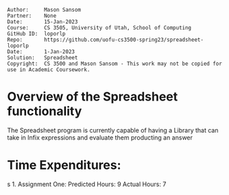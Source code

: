 ```
Author:     Mason Sansom
Partner:    None
Date:       15-Jan-2023
Course:     CS 3505, University of Utah, School of Computing
GitHub ID:  loporlp
Repo:       https://github.com/uofu-cs3500-spring23/spreadsheet-loporlp
Date:       1-Jan-2023
Solution:   Spreadsheet
Copyright:  CS 3500 and Mason Sansom - This work may not be copied for use in Academic Coursework.
```

# Overview of the Spreadsheet functionality

The Spreadsheet program is currently capable of having a Library that can take in Infix
expressions and evaluate them producting an answer

# Time Expenditures:
s
    1. Assignment One:   Predicted Hours:          9       Actual Hours:   7